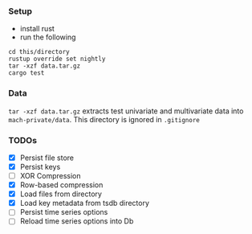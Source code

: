 ### Setup

* install rust
* run the following

```
cd this/directory
rustup override set nightly
tar -xzf data.tar.gz
cargo test
```

### Data

`tar -xzf data.tar.gz` extracts test univariate and multivariate data into `mach-private/data`.
This directory is ignored in `.gitignore`

### TODOs
- [x] Persist file store
- [x] Persist keys
- [ ] XOR Compression
- [x] Row-based compression
- [x] Load files from directory
- [x] Load key metadata from tsdb directory
- [ ] Persist time series options
- [ ] Reload time series options into Db
